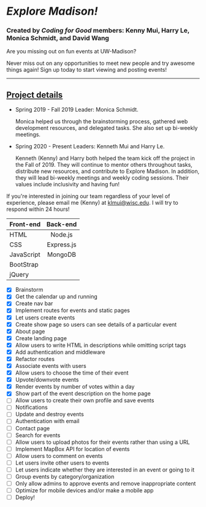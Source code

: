 # ***Explore Madison!***
### Created by *Coding for Good* members: Kenny Mui, Harry Le, Monica Schmidt, and David Wang

Are you missing out on fun events at UW-Madison?

Never miss out on any opportunities to meet new people and try awesome things again! Sign up today to start viewing and posting events!

-----------------------------------------------------

<h2> <strong> <u> Project details </U> </strong> </h2>

- Spring 2019 - Fall 2019 Leader: Monica Schmidt.

    Monica helped us through the brainstorming process, gathered web development resources, and delegated tasks. She also set up bi-weekly meetings.

- Spring 2020 - Present Leaders: Kenneth Mui and Harry Le.

    Kenneth (Kenny) and Harry both helped the team kick off the project in the Fall of 2019. They will continue to mentor others throughout tasks, distribute new resources, and contribute to Explore Madison. In addition, they will lead bi-weekly meetings and weekly coding sessions. Their values include inclusivity and having fun!

If you're interested in joining our team regardless of your level of experience, please email me (Kenny) at klmui@wisc.edu. I will try to respond within 24 hours!

| Front-end      | Back-end     | 
| :---           |    :----:    |
| HTML           |    Node.js   | 
| CSS            | Express.js   |  
| JavaScript     | MongoDB      | 
| BootStrap      |              | 
| jQuery         |              | 

- [x] Brainstorm
- [x] Get the calendar up and running
- [x] Create nav bar
- [x] Implement routes for events and static pages
- [x] Let users create events
- [x] Create show page so users can see details of a particular event
- [x] About page
- [x] Create landing page
- [x] Allow users to write HTML in descriptions while omitting script tags
- [x] Add authentication and middleware
- [x] Refactor routes
- [x] Associate events with users
- [x] Allow users to choose the time of their event
- [x] Upvote/downvote events
- [x] Render events by number of votes within a day
- [x] Show part of the event description on the home page
- [ ] Allow users to create their own profile and save events
- [ ] Notifications
- [ ] Update and destroy events
- [ ] Authentication with email
- [ ] Contact page
- [ ] Search for events
- [ ] Allow users to upload photos for their events rather than using a URL
- [ ] Implement MapBox API for location of events
- [ ] Allow users to comment on events
- [ ] Let users invite other users to events
- [ ] Let users indicate whether they are interested in an event or going to it
- [ ] Group events by category/organization
- [ ] Only allow admins to approve events and remove inappropriate content
- [ ] Optimize for mobile devices and/or make a mobile app
- [ ] Deploy!

